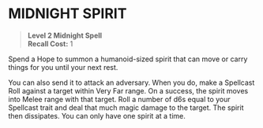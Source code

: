 ﻿# MIDNIGHT SPIRIT

> **Level 2 Midnight Spell**  
> **Recall Cost:** 1

Spend a Hope to summon a humanoid-sized spirit that can move or carry things for you until your next rest.

You can also send it to attack an adversary. When you do, make a Spellcast Roll against a target within Very Far range. On a success, the spirit moves into Melee range with that target. Roll a number of d6s equal to your Spellcast trait and deal that much magic damage to the target. The spirit then dissipates. You can only have one spirit at a time.
